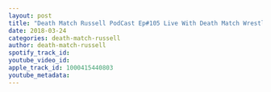 ```yaml
---
layout: post
title: "Death Match Russell PodCast Ep#105 Live With Death Match Wrestling Fan Matthew Carnage! Also Death Match Wrestler Jimmy Chondo Lyon Tune in!"
date: 2018-03-24
categories: death-match-russell
author: death-match-russell
spotify_track_id: 
youtube_video_id: 
apple_track_id: 1000415440803
youtube_metadata: 
---
```

